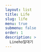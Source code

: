 ```yaml
---
layout: list
title: Life
slug: life
menu: true
submenu: false
order: 1
description: >
  Lineho일대기
---
```

